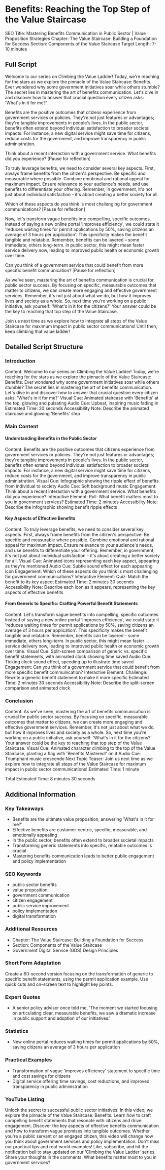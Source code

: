 # Benefits: Reaching the Top Step of the Value Staircase

SEO Title: Mastering Benefits Communication in Public Sector | Value Proposition Strategies
Chapter: The Value Staircase: Building a Foundation for Success
Section: Components of the Value Staircase
Target Length: 7-10 minutes

## Full Script

Welcome to our series on Climbing the Value Ladder! Today, we're reaching for the stars as we explore the pinnacle of the Value Staircase: Benefits. Ever wondered why some government initiatives soar while others stumble? The secret lies in mastering the art of benefits communication. Let's dive in and discover how to answer that crucial question every citizen asks: 'What's in it for me?'

Benefits are the positive outcomes that citizens experience from government services or policies. They're not just features or advantages; they're tangible improvements in people's lives. In the public sector, benefits often extend beyond individual satisfaction to broader societal impacts. For instance, a new digital service might save time for citizens, reduce costs for the government, and improve transparency in public administration.

Think about a recent interaction with a government service. What benefits did you experience? [Pause for reflection]

To truly leverage benefits, we need to consider several key aspects. First, always frame benefits from the citizen's perspective. Be specific and measurable where possible. Combine emotional and rational appeal for maximum impact. Ensure relevance to your audience's needs, and use benefits to differentiate your offering. Remember, in government, it's not just about individual satisfaction – it's about creating a better society for all.

Which of these aspects do you think is most challenging for government communications? [Pause for reflection]

Now, let's transform vague benefits into compelling, specific outcomes. Instead of saying a new online portal 'improves efficiency', we could state it 'reduces waiting times for permit applications by 50%, saving citizens an average of 3 hours per application'. This specificity makes the benefit tangible and relatable. Remember, benefits can be layered – some immediate, others long-term. In public sector, this might mean faster service delivery now, leading to improved public health or economic growth over time.

Can you think of a government service that could benefit from more specific benefit communication? [Pause for reflection]

As we've seen, mastering the art of benefits communication is crucial for public sector success. By focusing on specific, measurable outcomes that matter to citizens, we can create more engaging and effective government services. Remember, it's not just about what we do, but how it improves lives and society as a whole. So, next time you're working on a public initiative, ask yourself: 'What's in it for the citizens?' Your answer could be the key to reaching that top step of the Value Staircase.

Join us next time as we explore how to integrate all steps of the Value Staircase for maximum impact in public sector communications! Until then, keep climbing that value ladder!

## Detailed Script Structure

### Introduction

Content: Welcome to our series on Climbing the Value Ladder! Today, we're reaching for the stars as we explore the pinnacle of the Value Staircase: Benefits. Ever wondered why some government initiatives soar while others stumble? The secret lies in mastering the art of benefits communication. Let's dive in and discover how to answer that crucial question every citizen asks: 'What's in it for me?'
Visual Cue: Animated staircase with 'Benefits' at the top, glowing and pulsating
Audio Cue: Upbeat, inspiring music fading in
Estimated Time: 30 seconds
Accessibility Note: Describe the animated staircase and glowing 'Benefits' step

### Main Content

#### Understanding Benefits in the Public Sector

Content: Benefits are the positive outcomes that citizens experience from government services or policies. They're not just features or advantages; they're tangible improvements in people's lives. In the public sector, benefits often extend beyond individual satisfaction to broader societal impacts. For instance, a new digital service might save time for citizens, reduce costs for the government, and improve transparency in public administration.
Visual Cue: Infographic showing the ripple effect of benefits from individual to society
Audio Cue: Soft background music
Engagement: Think about a recent interaction with a government service. What benefits did you experience?
Interactive Element: Poll: What benefit matters most to you in government services?
Estimated Time: 2 minutes
Accessibility Note: Describe the infographic showing benefit ripple effects

#### Key Aspects of Effective Benefits

Content: To truly leverage benefits, we need to consider several key aspects. First, always frame benefits from the citizen's perspective. Be specific and measurable where possible. Combine emotional and rational appeal for maximum impact. Ensure relevance to your audience's needs, and use benefits to differentiate your offering. Remember, in government, it's not just about individual satisfaction – it's about creating a better society for all.
Visual Cue: Animated icons representing each key aspect, appearing as they're mentioned
Audio Cue: Subtle sound effect for each appearing icon
Engagement: Which of these aspects do you think is most challenging for government communications?
Interactive Element: Quiz: Match the benefit to its key aspect
Estimated Time: 2 minutes 30 seconds
Accessibility Note: Describe each icon as it appears, representing the key aspects of effective benefits

#### From Generic to Specific: Crafting Powerful Benefit Statements

Content: Let's transform vague benefits into compelling, specific outcomes. Instead of saying a new online portal 'improves efficiency', we could state it 'reduces waiting times for permit applications by 50%, saving citizens an average of 3 hours per application'. This specificity makes the benefit tangible and relatable. Remember, benefits can be layered – some immediate, others long-term. In public sector, this might mean faster service delivery now, leading to improved public health or economic growth over time.
Visual Cue: Split-screen comparison of generic vs. specific benefit statements, with animated clock showing time saved
Audio Cue: Ticking clock sound effect, speeding up to illustrate time saved
Engagement: Can you think of a government service that could benefit from more specific benefit communication?
Interactive Element: Challenge: Rewrite a generic benefit statement to make it more specific
Estimated Time: 2 minutes 30 seconds
Accessibility Note: Describe the split-screen comparison and animated clock

### Conclusion

Content: As we've seen, mastering the art of benefits communication is crucial for public sector success. By focusing on specific, measurable outcomes that matter to citizens, we can create more engaging and effective government services. Remember, it's not just about what we do, but how it improves lives and society as a whole. So, next time you're working on a public initiative, ask yourself: 'What's in it for the citizens?' Your answer could be the key to reaching that top step of the Value Staircase.
Visual Cue: Animated character climbing to the top of the Value Staircase, planting a flag with 'Benefits Mastered!' on it
Audio Cue: Triumphant music crescendo
Next Topic Teaser: Join us next time as we explore how to integrate all steps of the Value Staircase for maximum impact in public sector communications!
Estimated Time: 1 minute

Total Estimated Time: 8 minutes 30 seconds

## Additional Information

### Key Takeaways
- Benefits are the ultimate value proposition, answering 'What's in it for me?'
- Effective benefits are customer-centric, specific, measurable, and emotionally appealing
- In the public sector, benefits often extend to broader societal impacts
- Transforming generic statements into specific, relatable outcomes is crucial
- Mastering benefits communication leads to better public engagement and policy implementation

### SEO Keywords
- public sector benefits
- value proposition
- government communication
- citizen engagement
- public service improvement
- policy implementation
- digital transformation

### Additional Resources
- Chapter: The Value Staircase: Building a Foundation for Success
- Section: Components of the Value Staircase
- Government Digital Service (GDS) Design Principles

### Short Form Adaptation
Create a 60-second version focusing on the transformation of generic to specific benefit statements, using the permit application example. Use quick cuts and on-screen text to highlight key points.

### Expert Quotes
- A senior policy advisor once told me, 'The moment we started focusing on articulating clear, measurable benefits, we saw a dramatic increase in public support and adoption of our initiatives.'

### Statistics
- New online portal reduces waiting times for permit applications by 50%, saving citizens an average of 3 hours per application

### Practical Examples
- Transformation of vague 'improves efficiency' statement to specific time and cost savings for citizens
- Digital service offering time savings, cost reductions, and improved transparency in public administration

### YouTube Listing
Unlock the secret to successful public sector initiatives! In this video, we explore the pinnacle of the Value Staircase: Benefits. Learn how to craft compelling benefit statements that resonate with citizens and drive engagement. Discover the key aspects of effective benefits communication and how to transform vague promises into tangible outcomes. Whether you're a public servant or an engaged citizen, this video will change how you think about government services and policy implementation. Don't miss our practical tips and real-world examples! Like, subscribe, and hit the notification bell to stay updated on our 'Climbing the Value Ladder' series. Share your thoughts in the comments: What benefits matter most to you in government services?
